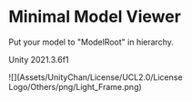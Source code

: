 # Minimal Model Viewer

Put your model to "ModelRoot" in hierarchy.

Unity 2021.3.6f1

![](Assets/UnityChan/License/UCL2.0/License Logo/Others/png/Light_Frame.png)
